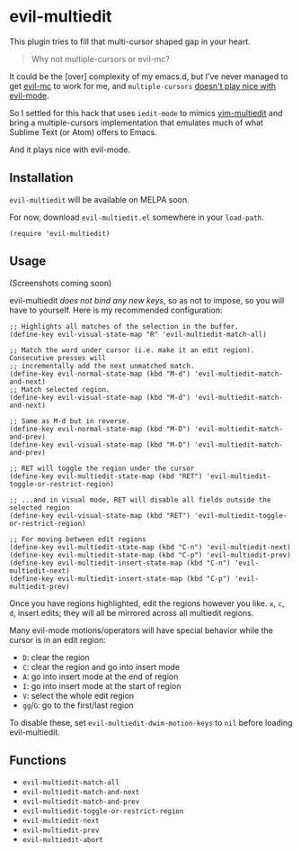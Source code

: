 # evil-multiedit

This plugin tries to fill that multi-cursor shaped gap in your heart.

> Why not multiple-cursors or evil-mc?

It could be the [over] complexity of my emacs.d, but I've never managed to get
[evil-mc](https://github.com/gabesoft/evil-mc) to work for me, and `multiple-cursors`
[doesn't play nice with evil-mode](https://github.com/magnars/multiple-cursors.el/issues/17).

So I settled for this hack that uses `iedit-mode` to mimics
[vim-multiedit](https://github.com/hlissner/vim-multiedit) and bring a multiple-cursors
implementation that emulates much of what Sublime Text (or Atom) offers to Emacs.

And it plays nice with evil-mode.

## Installation

`evil-multiedit` will be available on MELPA soon.

For now, download `evil-multiedit.el` somewhere in your `load-path`.

```elisp
(require 'evil-multiedit)
```

## Usage

(Screenshots coming soon)

<!-- ![evil-multiedit-match-all](/../screenshots/match-all.png?raw=true) -->
<!-- ![evil-multiedit-match-and-next/prev](/../screenshots/matching.png?raw=true) -->
<!-- ![evil-multiedit-restrict-to-region](/../screenshots/match-all.png?raw=true) -->

evil-multiedit *does not bind any new keys*, so as not to impose, so you will have to
yourself. Here is my recommended configuration:

```elisp
;; Highlights all matches of the selection in the buffer.
(define-key evil-visual-state-map "R" 'evil-multiedit-match-all)

;; Match the word under cursor (i.e. make it an edit region). Consecutive presses will
;; incrementally add the next unmatched match.
(define-key evil-normal-state-map (kbd "M-d") 'evil-multiedit-match-and-next)
;; Match selected region.
(define-key evil-visual-state-map (kbd "M-d") 'evil-multiedit-match-and-next)

;; Same as M-d but in reverse.
(define-key evil-normal-state-map (kbd "M-D") 'evil-multiedit-match-and-prev)
(define-key evil-visual-state-map (kbd "M-D") 'evil-multiedit-match-and-prev)

;; RET will toggle the region under the cursor
(define-key evil-multiedit-state-map (kbd "RET") 'evil-multiedit-toggle-or-restrict-region)

;; ...and in visual mode, RET will disable all fields outside the selected region
(define-key evil-visual-state-map (kbd "RET") 'evil-multiedit-toggle-or-restrict-region)

;; For moving between edit regions
(define-key evil-multiedit-state-map (kbd "C-n") 'evil-multiedit-next)
(define-key evil-multiedit-state-map (kbd "C-p") 'evil-multiedit-prev)
(define-key evil-multiedit-insert-state-map (kbd "C-n") 'evil-multiedit-next)
(define-key evil-multiedit-insert-state-map (kbd "C-p") 'evil-multiedit-prev)
```

Once you have regions highlighted, edit the regions however you like. `x`, `c`, `d`,
insert edits; they will all be mirrored across all multiedit regions.

Many evil-mode motions/operators will have special behavior while the cursor is in an edit
region:

* `D`: clear the region
* `C`: clear the region and go into insert mode
* `A`: go into insert mode at the end of region
* `I`: go into insert mode at the start of region
* `V`: select the whole edit region
* `gg`/`G`: go to the first/last region

To disable these, set `evil-multiedit-dwim-motion-keys` to `nil` before loading
evil-multiedit.

## Functions

* `evil-multiedit-match-all`
* `evil-multiedit-match-and-next`
* `evil-multiedit-match-and-prev`
* `evil-multiedit-toggle-or-restrict-region`
* `evil-multiedit-next`
* `evil-multiedit-prev`
* `evil-multiedit-abort`


